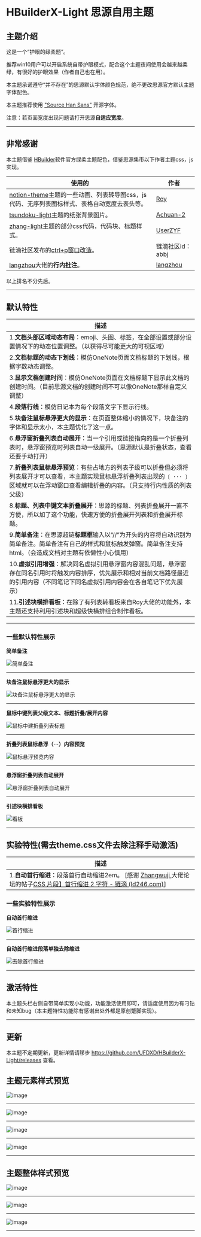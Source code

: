 # HBuilderX-Light 思源自用主题

## 主题介绍

这是一个“护眼的绿柔题”。

推荐win10用户可以开启系统自带护眼模式，配合这个主题夜间使用会越来越柔绿，有很好的护眼效果（作者自己也在用）。

本主题承诺遵守“并不存在”的思源默认字体颜色规范，绝不更改思源官方默认主题字体配色。

本主题推荐使用 ["Source Han Sans"](https://github.com/adobe-fonts/source-han-sans) 开源字体。

注意：若页面宽度出现问题请打开思源**自适应宽度**。

---

## 非常感谢

本主题借鉴 [HBuilder](https://www.dcloud.io/hbuilderx.html)软件官方绿柔主题配色，借鉴思源集市以下作者主题css，js实现。

| 使用的                                                                                                                                | 作者                                                  |
| --------------------------------------------------------------------------------------------------------------------------------------- | ------------------------------------------------------- |
| [notion-theme](https://github.com/royc01/notion-theme)主题的一些动画、列表转导图css，js代码、无序列表图标样式、表格自动宽度去表头等。 | [Roy](https://github.com/royc01)                      |
| [tsundoku-light](https://github.com/Achuan-2/siyuan-themes-tsundoku-light)主题的纸张背景图片。                                        | [Achuan-2](https://github.com/Achuan-2 "Creator")<br />      |
| [zhang-light](https://github.com/UserZYF/zhang-light)主题的部分css代码，代码块、标题样式。                                            | [UserZYF](https://github.com/UserZYF)<br />               |
| 链滴社区发布的[ctrl+p窗口改造](https://ld246.com/article/1648269766832)。                                                             | 链滴社区id：abbj<br />                                    |
| [langzhou](https://github.com/langzhou/siyuan-note)大佬的**行内批注**。                                                         | [langzhou](https://github.com/langzhou/siyuan-note)<br /> |

以上排名不分先后。

---

## 默认特性

| 描述                                                                                                                                                                                                           |
| ---------------------------------------------------------------------------------------------------------------------------------------------------------------------------------------------------------------- |
| 1.**文档头部区域动态布局**：emoji、头图、标签，在全部设置或部分设置情况下的动态位置调整。（以获得尽可能更大的可视区域）                                                                                  |
| 2.**文档标题的动态下划线**：模仿OneNote页面文档标题的下划线，根据字数动态调整。<br />                                                                                                                        |
| 3.**显示文档创建时间**：模仿OneNote页面在文档标题下显示此文档的创建时间。（目前思源文档的创建时间不可以像OneNote那样自定义调整）                                                                         |
| 4.**段落行线**：模仿日记本为每个段落文字下显示行线。                                                                                                                                                     |
| 5.**块备注鼠标悬浮更大的显示**：在页面整体缩小的情况下，块备注的字体和显示太小，本主题优化了这一点。                                                                                                     |
| 6.**悬浮窗折叠列表自动展开**：当一个引用或链接指向的是一个折叠列表时，悬浮窗预览时列表自动一级展开。（思源默认是折叠状态，查看还要手动打开）                                                             |
| 7.**折叠列表鼠标悬浮预览**：有些占地方的列表子级可以折叠但必须将列表展开才可以查看，本主题实现鼠标悬浮折叠列表出现的`〔 ··· 〕`区域就可以在浮动窗口查看编辑折叠的内容。（只支持行内性质的列表父级） |
| 8.**标题、列表中键文本折叠展开**：思源的标题、列表折叠展开一直不方便，所以加了这个功能，快速方便的折叠展开列表和折叠展开标题。                                                                           |
| 9.**简单备注**：在思源超链**标题框**输入以“//”为开头的内容将自动识别为简单备注。简单备注有自己的样式和鼠标触发弹窗。简单备注支持html。（会造成文档对主题有依懒性小心慎用）                       |
| 10.**虚拟引用增强**：解决同名虚拟引用悬浮窗内容混乱问题，悬浮窗存在同名引用时将触发内容排序，优先展示和相对当前文档路径最近的引用内容（不同笔记下同名虚拟引用内容会在各自笔记下优先展示）<br />              |
| 11.**引述块横排看板**：在除了有列表转看板来自Roy大佬的功能外，本主题还支持利用引述块和超级快横排组合制作看板。                                                                                           |

---

### 一些默认特性展示

**简单备注**

![简单备注](https://user-images.githubusercontent.com/97731736/186078660-b3476f92-6e2d-4863-9b9f-10bccee0fd64.gif)

---

**块备注鼠标悬浮更大的显示**

![块备注鼠标悬浮更大的显示](https://user-images.githubusercontent.com/97731736/180851034-e403fdf8-0d31-435d-9554-e20a8f472ad6.gif)

---

**鼠标中键列表父级文本、标题折叠/展开内容**

![鼠标中建折叠列表标题](https://user-images.githubusercontent.com/97731736/186078609-12e6fa08-f194-47c0-8cb6-7c9f6bc9e5fa.gif)

---

**折叠列表鼠标悬浮（···）内容预览**

![鼠标悬浮预览内容](https://user-images.githubusercontent.com/97731736/186078772-c1ccaa56-3b3d-4be2-93e3-9914090b73f9.gif)

---

**悬浮窗折叠列表自动展开**

![悬浮窗折叠列表自动展开](https://user-images.githubusercontent.com/97731736/180851107-20c15db8-f60a-4efb-84ce-df439ad06dbe.gif)

---

**引述块横排看板**

![看板](https://user-images.githubusercontent.com/97731736/180851330-d2f081b7-658f-4ae5-9423-3bd8a6ba1f37.gif)

---

## 实验特性(需去theme.css文件去除注释手动激活)

| 描述                                                                                                                                                                                                           |
| ---------------------------------------------------------------------------------------------------------------------------------------------------------------------------------------------------------------- |
| 1.**自动首行缩进**：段落首行自动缩进2em。 [感谢 [Zhangwuji ](https://ld246.com/member/Zhangwuji)大佬论坛的帖子[CSS 片段】首行缩进 2 字符 - 链滴 (ld246.com)](https://ld246.com/article/1657240917557)]<br /> |

### 一些实验特性展示

**自动首行缩进**

![首行缩进](https://user-images.githubusercontent.com/97731736/180851403-9421a211-bd3f-4e4b-9228-f70067874b0a.gif)

---

**自动首行缩进段落单独去除缩进**

![去除首行缩进](https://user-images.githubusercontent.com/97731736/186078538-cf9ca6e5-c66d-4b6b-af16-c4a0575aef14.gif)

---

## 激活特性

本主题头栏右侧自带简单实现小功能，功能激活使用即可，请适度使用因为有刁钻和未知bug（本主题特性功能除有感谢出处外都是原创蹩脚实现）。

---

## 更新

本主题不定期更新，更新详情请移步 https://github.com/UFDXD/HBuilderX-Light/releases 查看。

## 主题元素样式预览

![image](https://user-images.githubusercontent.com/97731736/180851482-0bf9c6ce-5984-4ad1-9bc6-c5fdcacda131.png)

---

![image](https://user-images.githubusercontent.com/97731736/180851541-5025d1e3-cf8d-47f2-be5f-b14012648638.png)

---

![image](https://user-images.githubusercontent.com/97731736/180851604-73dd8426-ac55-484f-8f43-27c7a95b5d1f.png)

---

![image](https://user-images.githubusercontent.com/97731736/180852274-17364f76-28bf-471d-bfbc-f22e30fcd19e.png)

---

## 主题整体样式预览

![image](https://user-images.githubusercontent.com/97731736/169648221-b14ad3c3-6413-4b9a-8455-d02fca6ccf00.png)

---

![image](https://user-images.githubusercontent.com/97731736/169648233-72b43f7f-3f40-4297-aff4-0f1d4868fe0c.png)

---

![image](https://user-images.githubusercontent.com/97731736/169648243-d6adb09c-ce8f-48ff-bed3-3a9c79b4a2c9.png)

---
